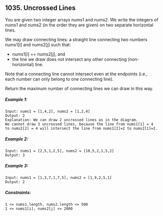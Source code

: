 ﻿## 1035. Uncrossed Lines

You are given two integer arrays nums1 and nums2. We write the integers of nums1 and nums2 (in the order they are given) on two separate horizontal lines.

We may draw connecting lines: a straight line connecting two numbers nums1[i] and nums2[j] such that:

- nums1[i] == nums2[j], and
- the line we draw does not intersect any other connecting (non-horizontal) line.

Note that a connecting line cannot intersect even at the endpoints (i.e., each number can only belong to one connecting line).

Return the maximum number of connecting lines we can draw in this way.

##### Example 1:

    Input: nums1 = [1,4,2], nums2 = [1,2,4]
    Output: 2
    Explanation: We can draw 2 uncrossed lines as in the diagram.
    We cannot draw 3 uncrossed lines, because the line from nums1[1] = 4 to nums2[2] = 4 will intersect the line from nums1[2]=2 to nums2[1]=2.

##### Example 2:

    Input: nums1 = [2,5,1,2,5], nums2 = [10,5,2,1,5,2]
    Output: 3

##### Example 3:

    Input: nums1 = [1,3,7,1,7,5], nums2 = [1,9,2,5,1]
    Output: 2

##### Constraints:

    1 <= nums1.length, nums2.length <= 500
    1 <= nums1[i], nums2[j] <= 2000